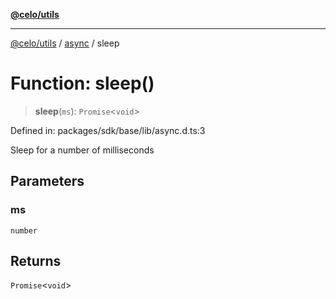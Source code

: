 [**@celo/utils**](../../README.md)

***

[@celo/utils](../../README.md) / [async](../README.md) / sleep

# Function: sleep()

> **sleep**(`ms`): `Promise`\<`void`\>

Defined in: packages/sdk/base/lib/async.d.ts:3

Sleep for a number of milliseconds

## Parameters

### ms

`number`

## Returns

`Promise`\<`void`\>
